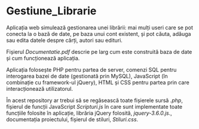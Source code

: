 # Gestiune_Librarie

Aplicația web simulează gestionarea unei librării: mai mulți useri care se pot conecta la o bază de date, pe baza unui cont existent, și pot căuta, adăuga sau edita datele despre cărți, autori sau edituri.

Fișierul *Documentatie.pdf* descrie pe larg cum este construită baza de date și cum funcționează aplicația.

Aplicația folosește PHP pentru partea de server, comenzi SQL pentru interogarea bazei de date (gestionată prin MySQL), JavaScript (în combinație cu framework-ul jQuery), HTML și CSS pentru partea prin care interacționează utilizatorul.

În acest repository ar trebui să se regăsească toate fișierele sursă *.php*, fișierul de funcții JavaScript *Scripturi.js* în care sunt implementate toate funcțiile folosite în aplicație, librăria jQuery folosită, *jquery-3.6.0.js*., documentația proiectului, fișierul de stiluri, *Stiluri.css*.
